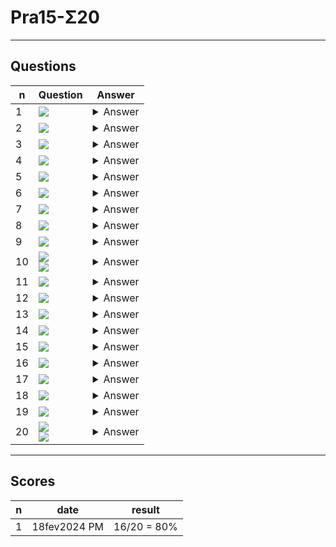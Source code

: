 # Pra15-Σ20

---

## Questions
|n|Question|Answer|
|-|--------|------|
|1|<img src="https://i.imgur.com/IXPF3U8.png">|<details><summary>Answer</summary><img src="https://i.imgur.com/8CygSdt.png"></details>|
|2|<img src="https://i.imgur.com/WkozKoY.png">|<details><summary>Answer</summary><img src="https://i.imgur.com/94xEssw.png"></details>|
|3|<img src="https://i.imgur.com/WZgMhtx.png">|<details><summary>Answer</summary><img src="https://i.imgur.com/Z2sDFkg.png"></details>|
|4|<img src="https://i.imgur.com/UYie7Af.png">|<details><summary>Answer</summary><img src="https://i.imgur.com/3p6be7y.png"></details>|
|5|<img src="https://i.imgur.com/hFFTTtx.png">|<details><summary>Answer</summary><img src="https://i.imgur.com/lmzBZ1i.png"></details>|
|6|<img src="https://i.imgur.com/yMZyn76.png">|<details><summary>Answer</summary><img src="https://i.imgur.com/LP1eMVA.png"></details>|
|7|<img src="https://i.imgur.com/XU7wkWm.png">|<details><summary>Answer</summary><img src="https://i.imgur.com/74D5462.png"></details>|
|8|<img src="https://i.imgur.com/hqRSlYo.png">|<details><summary>Answer</summary><img src="https://i.imgur.com/WUVGr4u.png"></details>|
|9|<img src="https://i.imgur.com/KYxqSvx.png">|<details><summary>Answer</summary><img src="https://i.imgur.com/fei5dXI.png"></details>|
|10|<img src="https://i.imgur.com/TeAAFkB.png"><br/><img src="https://i.imgur.com/CGtBYEy.png">|<details><summary>Answer</summary><img src="https://i.imgur.com/bDyG0XX.png"></details>|
|11|<img src="https://i.imgur.com/weR1FBO.png">|<details><summary>Answer</summary><img src="https://i.imgur.com/ANYm7xG.png"></details>|
|12|<img src="https://i.imgur.com/jkN5W5C.png">|<details><summary>Answer</summary><img src="https://i.imgur.com/3GzCJxQ.png"></details>|
|13|<img src="https://i.imgur.com/8owRgVP.png">|<details><summary>Answer</summary><img src="https://i.imgur.com/SDPiCex.png"></details>|
|14|<img src="https://i.imgur.com/CcTmJuV.png">|<details><summary>Answer</summary><img src="https://i.imgur.com/07isnIh.png"></details>|
|15|<img src="https://i.imgur.com/LXw1wQ0.png">|<details><summary>Answer</summary><img src="https://i.imgur.com/ODoVvBv.png"></details>|
|16|<img src="https://i.imgur.com/hPBBxIK.png">|<details><summary>Answer</summary><img src="https://i.imgur.com/cuBzfQE.png"></details>|
|17|<img src="https://i.imgur.com/FOPgZAK.png">|<details><summary>Answer</summary><img src="https://i.imgur.com/062FywI.png"></details>|
|18|<img src="https://i.imgur.com/POEhwmv.png">|<details><summary>Answer</summary><img src="https://i.imgur.com/FnkWzcb.png"></details>|
|19|<img src="https://i.imgur.com/zmyetod.png">|<details><summary>Answer</summary><img src="https://i.imgur.com/yLmTGEM.png"></details>|
|20|<img src="https://i.imgur.com/pWIYtYu.png"><br/><img src="https://i.imgur.com/wQSSmLa.png">|<details><summary>Answer</summary><img src="https://i.imgur.com/MluKIpA.png"></details>|

---

## Scores
|n|date|result|
|-|----|------|
|1|18fev2024 PM|16/20 = 80%|
